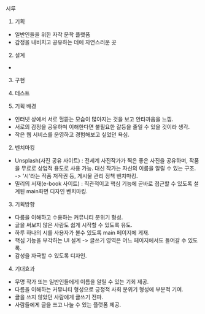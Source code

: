 시루

1. 기획
- 일반인들을 위한 자작 문학 플랫폼
- 감정을 내비치고 공유하는 데에 자연스러운 곳

2. 설계
- 

3. 구현


4. 테스트

1. 기획 배경
- 인터넷 상에서 서로 헐뜯는 모습이 많아지는 것을 보고 안타까움을 느낌.
- 서로의 감정을 공유하며 이해한다면 불필요한 갈등을 줄일 수 있을 것이라 생각.
- 작은 웹 서비스를 운영하고 경험해보고 싶었던 욕심.

2. 벤치마킹
- Unsplash(사진 공유 사이트) : 전세계 사진작가가 찍은 좋은 사진을 공유하며, 작품을 무료로 상업적 용도로 사용 가능. 대신 작가는 자신의 이름을 알릴 수 있는 구조. -> ‘시’라는 작품 저작권 등, 게시물 관리 정책 벤치마킹.
- 밀리의 서재(e-book 사이트) : 직관적이고 핵심 기능에 곧바로 접근할 수 있도록 설계된 main화면 디자인 벤치마킹.

3. 기획방향
- 다름을 이해하고 수용하는 커뮤니티 분위기 형성.
- 글을 써보지 않은 사람도 쉽게 시작할 수 있도록 유도.
- 하루 하나의 시를 사용자가 볼수 있도록 main 페이지에 게재.
- 핵심 기능을 부각하는 UI 설계 -> 글쓰기 영역은 어느 페이지에서도 들어갈 수 있도록.
- 감성을 자극할 수 있도록 디자인.

4. 기대효과
- 무명 작가 또는 일반인들에게 이름을 알릴 수 있는 기회 제공.
- 다름을 이해하는 커뮤니티 형성으로 긍정적 사회 분위기 형성에 부분적 기여.
- 글을 쓰지 않았던 사람에게 글쓰기 전파.
- 사람들에게 글을 쓰고 나눌 수 있는 플랫폼 제공.
 
